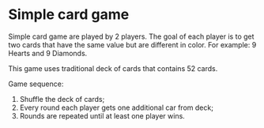 # Simple card game

Simple card game are played by 2 players. The goal of each player is to get two cards that have the same value but are different in color. 
For example: 9 Hearts and 9 Diamonds.

This game uses traditional deck of cards that contains 52 cards.

Game sequence:
1. Shuffle the deck of cards;
2. Every round each player gets one additional car from deck;
3. Rounds are repeated until at least one player wins.
